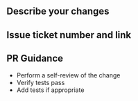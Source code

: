 ## Describe your changes

## Issue ticket number and link

## PR Guidance

- Perform a self-review of the change
- Verify tests pass
- Add tests if appropriate
